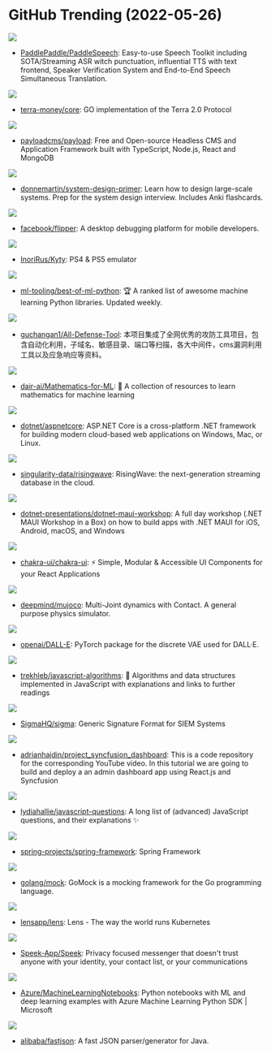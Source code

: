 # GitHub Trending (2022-05-26)

![](https://img.shields.io/badge/C%2B%2B-New%20175-green?style=flat-square&logo=appveyor)
- [PaddlePaddle/PaddleSpeech](https://github.com/PaddlePaddle/PaddleSpeech): Easy-to-use Speech Toolkit including SOTA/Streaming ASR witch punctuation, influential TTS with text frontend, Speaker Verification System and End-to-End Speech Simultaneous Translation.

![](https://img.shields.io/badge/JavaScript-New%2066-green?style=flat-square&logo=appveyor)
- [terra-money/core](https://github.com/terra-money/core): GO implementation of the Terra 2.0 Protocol

![](https://img.shields.io/badge/TypeScript-New%20310-green?style=flat-square&logo=appveyor)
- [payloadcms/payload](https://github.com/payloadcms/payload): Free and Open-source Headless CMS and Application Framework built with TypeScript, Node.js, React and MongoDB

![](https://img.shields.io/badge/Python-New%20142-green?style=flat-square&logo=appveyor)
- [donnemartin/system-design-primer](https://github.com/donnemartin/system-design-primer): Learn how to design large-scale systems. Prep for the system design interview. Includes Anki flashcards.

![](https://img.shields.io/badge/TypeScript-New%2054-green?style=flat-square&logo=appveyor)
- [facebook/flipper](https://github.com/facebook/flipper): A desktop debugging platform for mobile developers.

![](https://img.shields.io/badge/C%2B%2B-New%2089-green?style=flat-square&logo=appveyor)
- [InoriRus/Kyty](https://github.com/InoriRus/Kyty): PS4 & PS5 emulator

![](https://img.shields.io/badge/Python-New%20152-green?style=flat-square&logo=appveyor)
- [ml-tooling/best-of-ml-python](https://github.com/ml-tooling/best-of-ml-python): 🏆 A ranked list of awesome machine learning Python libraries. Updated weekly.

![](https://img.shields.io/badge/none-New%20131-green?style=flat-square&logo=appveyor)
- [guchangan1/All-Defense-Tool](https://github.com/guchangan1/All-Defense-Tool): 本项目集成了全网优秀的攻防工具项目，包含自动化利用，子域名、敏感目录、端口等扫描，各大中间件，cms漏洞利用工具以及应急响应等资料。

![](https://img.shields.io/badge/none-New%20609-green?style=flat-square&logo=appveyor)
- [dair-ai/Mathematics-for-ML](https://github.com/dair-ai/Mathematics-for-ML): 🧮 A collection of resources to learn mathematics for machine learning

![](https://img.shields.io/badge/C%23-New%2011-green?style=flat-square&logo=appveyor)
- [dotnet/aspnetcore](https://github.com/dotnet/aspnetcore): ASP.NET Core is a cross-platform .NET framework for building modern cloud-based web applications on Windows, Mac, or Linux.

![](https://img.shields.io/badge/Rust-New%20107-green?style=flat-square&logo=appveyor)
- [singularity-data/risingwave](https://github.com/singularity-data/risingwave): RisingWave: the next-generation streaming database in the cloud.

![](https://img.shields.io/badge/C%23-New%2032-green?style=flat-square&logo=appveyor)
- [dotnet-presentations/dotnet-maui-workshop](https://github.com/dotnet-presentations/dotnet-maui-workshop): A full day workshop (.NET MAUI Workshop in a Box) on how to build apps with .NET MAUI for iOS, Android, macOS, and Windows

![](https://img.shields.io/badge/TypeScript-New%2040-green?style=flat-square&logo=appveyor)
- [chakra-ui/chakra-ui](https://github.com/chakra-ui/chakra-ui): ⚡️ Simple, Modular & Accessible UI Components for your React Applications

![](https://img.shields.io/badge/C-New%20157-green?style=flat-square&logo=appveyor)
- [deepmind/mujoco](https://github.com/deepmind/mujoco): Multi-Joint dynamics with Contact. A general purpose physics simulator.

![](https://img.shields.io/badge/Python-New%2034-green?style=flat-square&logo=appveyor)
- [openai/DALL-E](https://github.com/openai/DALL-E): PyTorch package for the discrete VAE used for DALL·E.

![](https://img.shields.io/badge/JavaScript-New%20265-green?style=flat-square&logo=appveyor)
- [trekhleb/javascript-algorithms](https://github.com/trekhleb/javascript-algorithms): 📝 Algorithms and data structures implemented in JavaScript with explanations and links to further readings

![](https://img.shields.io/badge/Python-New%208-green?style=flat-square&logo=appveyor)
- [SigmaHQ/sigma](https://github.com/SigmaHQ/sigma): Generic Signature Format for SIEM Systems

![](https://img.shields.io/badge/JavaScript-New%2073-green?style=flat-square&logo=appveyor)
- [adrianhajdin/project_syncfusion_dashboard](https://github.com/adrianhajdin/project_syncfusion_dashboard): This is a code repository for the corresponding YouTube video. In this tutorial we are going to build and deploy a an admin dashboard app using React.js and Syncfusion

![](https://img.shields.io/badge/none-New%2022-green?style=flat-square&logo=appveyor)
- [lydiahallie/javascript-questions](https://github.com/lydiahallie/javascript-questions): A long list of (advanced) JavaScript questions, and their explanations ✨

![](https://img.shields.io/badge/Java-New%2025-green?style=flat-square&logo=appveyor)
- [spring-projects/spring-framework](https://github.com/spring-projects/spring-framework): Spring Framework

![](https://img.shields.io/badge/Go-New%2010-green?style=flat-square&logo=appveyor)
- [golang/mock](https://github.com/golang/mock): GoMock is a mocking framework for the Go programming language.

![](https://img.shields.io/badge/TypeScript-New%2010-green?style=flat-square&logo=appveyor)
- [lensapp/lens](https://github.com/lensapp/lens): Lens - The way the world runs Kubernetes

![](https://img.shields.io/badge/C%2B%2B-New%2029-green?style=flat-square&logo=appveyor)
- [Speek-App/Speek](https://github.com/Speek-App/Speek): Privacy focused messenger that doesn't trust anyone with your identity, your contact list, or your communications

![](https://img.shields.io/badge/Jupyter%20Notebook-New%202-green?style=flat-square&logo=appveyor)
- [Azure/MachineLearningNotebooks](https://github.com/Azure/MachineLearningNotebooks): Python notebooks with ML and deep learning examples with Azure Machine Learning Python SDK | Microsoft

![](https://img.shields.io/badge/Java-New%2029-green?style=flat-square&logo=appveyor)
- [alibaba/fastjson](https://github.com/alibaba/fastjson): A fast JSON parser/generator for Java.

